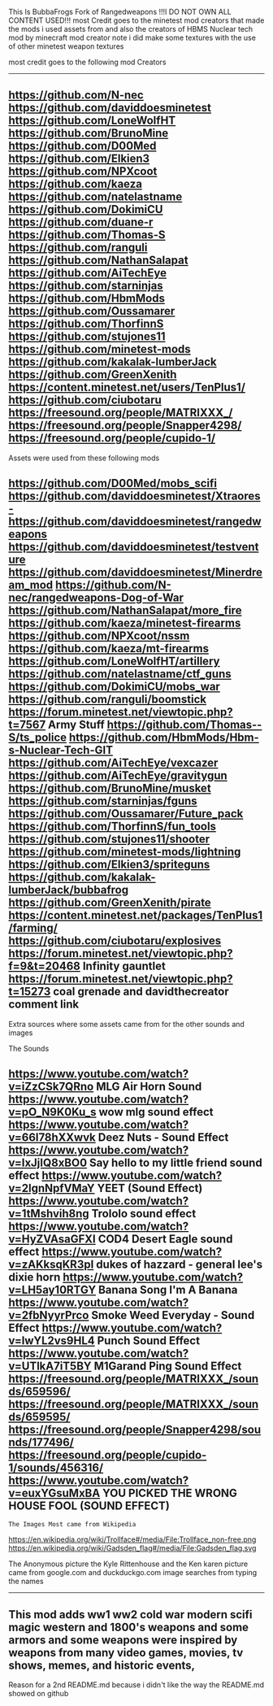 This Is BubbaFrogs Fork of Rangedweapons  !!!I DO NOT OWN ALL CONTENT USED!!! most Credit goes to the minetest mod creators that made the mods i used assets from and also the creators of HBMS Nuclear tech mod by minecraft mod creator note i did make some textures with the use of other minetest weapon textures

most credit goes to the following mod Creators

---------------------------------------------------------------------------------------

https://github.com/N-nec
https://github.com/daviddoesminetest 
https://github.com/LoneWolfHT
https://github.com/BrunoMine
https://github.com/D00Med
https://github.com/Elkien3
https://github.com/NPXcoot
https://github.com/kaeza
https://github.com/natelastname
https://github.com/DokimiCU
https://github.com/duane-r
https://github.com/Thomas-S
https://github.com/ranguli
https://github.com/NathanSalapat
https://github.com/AiTechEye
https://github.com/starninjas
https://github.com/HbmMods
https://github.com/Oussamarer
https://github.com/ThorfinnS
https://github.com/stujones11
https://github.com/minetest-mods
https://github.com/kakalak-lumberJack
https://github.com/GreenXenith
https://content.minetest.net/users/TenPlus1/
https://github.com/ciubotaru
https://freesound.org/people/MATRIXXX_/
https://freesound.org/people/Snapper4298/
https://freesound.org/people/cupido-1/
-----------------------------------------------------------------

Assets were used from these following mods

https://github.com/D00Med/mobs_scifi
https://github.com/daviddoesminetest/Xtraores-
https://github.com/daviddoesminetest/rangedweapons
https://github.com/daviddoesminetest/testventure
https://github.com/daviddoesminetest/Minerdream_mod
https://github.com/N-nec/rangedweapons-Dog-of-War
https://github.com/NathanSalapat/more_fire
https://github.com/kaeza/minetest-firearms
https://github.com/NPXcoot/nssm
https://github.com/kaeza/mt-firearms
https://github.com/LoneWolfHT/artillery
https://github.com/natelastname/ctf_guns
https://github.com/DokimiCU/mobs_war
https://github.com/ranguli/boomstick
https://forum.minetest.net/viewtopic.php?t=7567 Army Stuff
https://github.com/Thomas--S/ts_police
https://github.com/HbmMods/Hbm-s-Nuclear-Tech-GIT
https://github.com/AiTechEye/vexcazer
https://github.com/AiTechEye/gravitygun
https://github.com/BrunoMine/musket
https://github.com/starninjas/fguns
https://github.com/Oussamarer/Future_pack
https://github.com/ThorfinnS/fun_tools
https://github.com/stujones11/shooter
https://github.com/minetest-mods/lightning
https://github.com/Elkien3/spriteguns
https://github.com/kakalak-lumberJack/bubbafrog
https://github.com/GreenXenith/pirate
https://content.minetest.net/packages/TenPlus1/farming/
https://github.com/ciubotaru/explosives
https://forum.minetest.net/viewtopic.php?f=9&t=20468 Infinity gauntlet
https://forum.minetest.net/viewtopic.php?t=15273 coal grenade and davidthecreator comment link
------------------------------------------------------------------------------------

Extra sources where some assets came from for the other sounds and images

   The Sounds

https://www.youtube.com/watch?v=iZzCSk7QRno MLG Air Horn Sound
https://www.youtube.com/watch?v=pO_N9K0Ku_s wow mlg sound effect 
https://www.youtube.com/watch?v=66I78hXXwvk Deez Nuts - Sound Effect
https://www.youtube.com/watch?v=IxJjIQ8xBO0 Say hello to my little friend sound effect
https://www.youtube.com/watch?v=2lgnNpfVMaY YEET (Sound Effect)
https://www.youtube.com/watch?v=1tMshvih8ng Trololo sound effect
https://www.youtube.com/watch?v=HyZVAsaGFXI COD4 Desert Eagle sound effect
https://www.youtube.com/watch?v=zAKksqKR3pI dukes of hazzard - general lee's dixie horn
https://www.youtube.com/watch?v=LH5ay10RTGY Banana Song I'm A Banana
https://www.youtube.com/watch?v=2fbNyyrPrco Smoke Weed Everyday - Sound Effect
https://www.youtube.com/watch?v=lwYL2vs9HL4 Punch Sound Effect
https://www.youtube.com/watch?v=UTlkA7iT5BY M1Garand Ping Sound Effect
https://freesound.org/people/MATRIXXX_/sounds/659596/
https://freesound.org/people/MATRIXXX_/sounds/659595/
https://freesound.org/people/Snapper4298/sounds/177496/
https://freesound.org/people/cupido-1/sounds/456316/
https://www.youtube.com/watch?v=euxYGsuMxBA YOU PICKED THE WRONG HOUSE FOOL (SOUND EFFECT)
-----------------------------------------------------------------------------------------
    The Images Most came from Wikipedia

https://en.wikipedia.org/wiki/Trollface#/media/File:Trollface_non-free.png
https://en.wikipedia.org/wiki/Gadsden_flag#/media/File:Gadsden_flag.svg

The Anonymous picture the Kyle Rittenhouse and the Ken karen picture came from google.com and duckduckgo.com image searches from typing the names

---------------------------------------------------------------------------------------

This mod adds ww1 ww2 cold war modern scifi magic western and 1800's weapons and some armors and some weapons were inspired by weapons from many video games, movies, tv shows, memes, and historic events, 
----------------------------------------------------------------------------------------

Reason for a 2nd README.md because i didn't like the way the README.md showed on github
